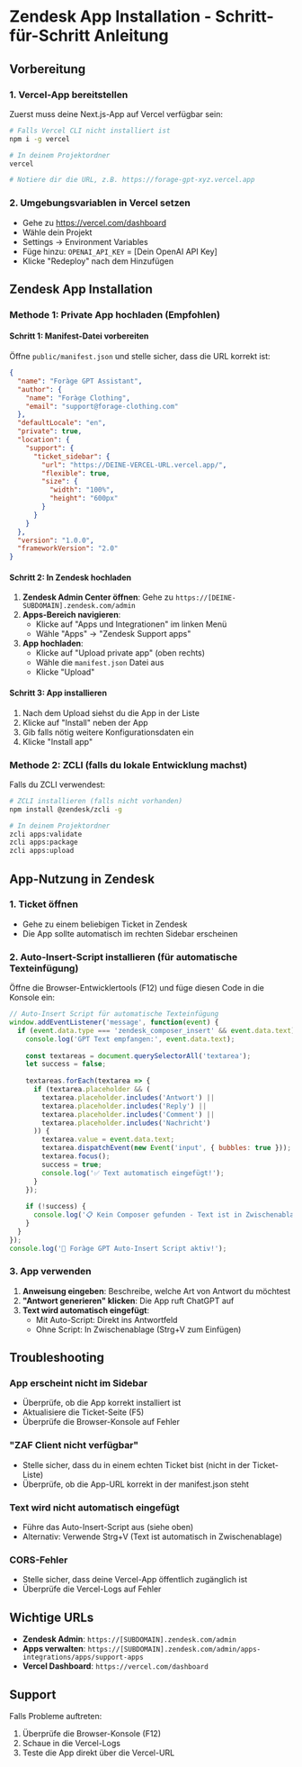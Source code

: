 # Zendesk App Installation - Schritt-für-Schritt Anleitung

## Vorbereitung

### 1. Vercel-App bereitstellen
Zuerst muss deine Next.js-App auf Vercel verfügbar sein:

```bash
# Falls Vercel CLI nicht installiert ist
npm i -g vercel

# In deinem Projektordner
vercel

# Notiere dir die URL, z.B. https://forage-gpt-xyz.vercel.app
```

### 2. Umgebungsvariablen in Vercel setzen
- Gehe zu https://vercel.com/dashboard
- Wähle dein Projekt
- Settings → Environment Variables
- Füge hinzu: `OPENAI_API_KEY` = [Dein OpenAI API Key]
- Klicke "Redeploy" nach dem Hinzufügen

## Zendesk App Installation

### Methode 1: Private App hochladen (Empfohlen)

#### Schritt 1: Manifest-Datei vorbereiten
Öffne `public/manifest.json` und stelle sicher, dass die URL korrekt ist:

```json
{
  "name": "Foràge GPT Assistant",
  "author": {
    "name": "Foràge Clothing",
    "email": "support@forage-clothing.com"
  },
  "defaultLocale": "en",
  "private": true,
  "location": {
    "support": {
      "ticket_sidebar": {
        "url": "https://DEINE-VERCEL-URL.vercel.app/",
        "flexible": true,
        "size": {
          "width": "100%",
          "height": "600px"
        }
      }
    }
  },
  "version": "1.0.0",
  "frameworkVersion": "2.0"
}
```

#### Schritt 2: In Zendesk hochladen
1. **Zendesk Admin Center öffnen**: Gehe zu `https://[DEINE-SUBDOMAIN].zendesk.com/admin`
2. **Apps-Bereich navigieren**: 
   - Klicke auf "Apps und Integrationen" im linken Menü
   - Wähle "Apps" → "Zendesk Support apps"
3. **App hochladen**:
   - Klicke auf "Upload private app" (oben rechts)
   - Wähle die `manifest.json` Datei aus
   - Klicke "Upload"

#### Schritt 3: App installieren
1. Nach dem Upload siehst du die App in der Liste
2. Klicke auf "Install" neben der App
3. Gib falls nötig weitere Konfigurationsdaten ein
4. Klicke "Install app"

### Methode 2: ZCLI (falls du lokale Entwicklung machst)

Falls du ZCLI verwendest:

```bash
# ZCLI installieren (falls nicht vorhanden)
npm install @zendesk/zcli -g

# In deinem Projektordner
zcli apps:validate
zcli apps:package
zcli apps:upload
```

## App-Nutzung in Zendesk

### 1. Ticket öffnen
- Gehe zu einem beliebigen Ticket in Zendesk
- Die App sollte automatisch im rechten Sidebar erscheinen

### 2. Auto-Insert-Script installieren (für automatische Texteinfügung)
Öffne die Browser-Entwicklertools (F12) und füge diesen Code in die Konsole ein:

```javascript
// Auto-Insert Script für automatische Texteinfügung
window.addEventListener('message', function(event) {
  if (event.data.type === 'zendesk_composer_insert' && event.data.text) {
    console.log('GPT Text empfangen:', event.data.text);
    
    const textareas = document.querySelectorAll('textarea');
    let success = false;
    
    textareas.forEach(textarea => {
      if (textarea.placeholder && (
        textarea.placeholder.includes('Antwort') ||
        textarea.placeholder.includes('Reply') ||
        textarea.placeholder.includes('Comment') ||
        textarea.placeholder.includes('Nachricht')
      )) {
        textarea.value = event.data.text;
        textarea.dispatchEvent(new Event('input', { bubbles: true }));
        textarea.focus();
        success = true;
        console.log('✅ Text automatisch eingefügt!');
      }
    });
    
    if (!success) {
      console.log('📋 Kein Composer gefunden - Text ist in Zwischenablage');
    }
  }
});
console.log('🎯 Foràge GPT Auto-Insert Script aktiv!');
```

### 3. App verwenden
1. **Anweisung eingeben**: Beschreibe, welche Art von Antwort du möchtest
2. **"Antwort generieren" klicken**: Die App ruft ChatGPT auf
3. **Text wird automatisch eingefügt**: 
   - Mit Auto-Script: Direkt ins Antwortfeld
   - Ohne Script: In Zwischenablage (Strg+V zum Einfügen)

## Troubleshooting

### App erscheint nicht im Sidebar
- Überprüfe, ob die App korrekt installiert ist
- Aktualisiere die Ticket-Seite (F5)
- Überprüfe die Browser-Konsole auf Fehler

### "ZAF Client nicht verfügbar"
- Stelle sicher, dass du in einem echten Ticket bist (nicht in der Ticket-Liste)
- Überprüfe, ob die App-URL korrekt in der manifest.json steht

### Text wird nicht automatisch eingefügt
- Führe das Auto-Insert-Script aus (siehe oben)
- Alternativ: Verwende Strg+V (Text ist automatisch in Zwischenablage)

### CORS-Fehler
- Stelle sicher, dass deine Vercel-App öffentlich zugänglich ist
- Überprüfe die Vercel-Logs auf Fehler

## Wichtige URLs

- **Zendesk Admin**: `https://[SUBDOMAIN].zendesk.com/admin`
- **Apps verwalten**: `https://[SUBDOMAIN].zendesk.com/admin/apps-integrations/apps/support-apps`
- **Vercel Dashboard**: `https://vercel.com/dashboard`

## Support

Falls Probleme auftreten:
1. Überprüfe die Browser-Konsole (F12)
2. Schaue in die Vercel-Logs
3. Teste die App direkt über die Vercel-URL
